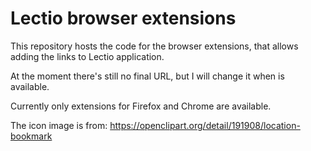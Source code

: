 # Lectio browser extensions

This repository hosts the code for the browser extensions, that allows adding the
links to Lectio application.

At the moment there's still no final URL, but I will change it when is available.

Currently only extensions for Firefox and Chrome are available.

The icon image is from:
https://openclipart.org/detail/191908/location-bookmark
